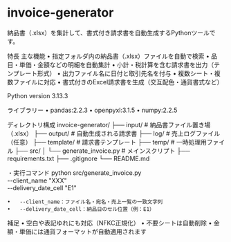 # invoice-generator
納品書（.xlsx）を集計して、書式付き請求書を自動生成するPythonツールです。

特長
	主な機能
	•	指定フォルダ内の納品書（.xlsx）ファイルを自動で検索
	•	品目・単価・金額などの明細を自動集計
	•	小計・税計算を含む請求書を出力（テンプレート形式）
	•	出力ファイル名に日付と取引先名を付与
	•	複数シート・複数ファイルに対応
	•	書式付きのExcel請求書を生成（交互配色・通貨書式など）

Python version
	3.13.3

ライブラリー
	•	pandas:2.2.3
	•	openpyxl:3.1.5
    •	numpy:2.2.5

ディレクトリ構成
invoice-generator/
├── input/             # 納品書ファイル置き場（.xlsx）
├── output/            # 自動生成される請求書
├── log/               # 売上ログファイル（任意）
├── template/          # 請求書テンプレート
├── temp/              # 一時処理用ファイル
├── src/
│   └── generate_invoice.py  # メインスクリプト
├── requirements.txt
├── .gitignore
└── README.md

・実行コマンド
python src/generate_invoice.py \
  --client_name "XXX" \
  --delivery_date_cell "E1"

  	•	--client_name：ファイル名・宛名・売上一覧の一致文字列
	•	--delivery_date_cell：納品日のセル位置（例：E1）

補足
	•	空白や表記ゆれにも対応（NFKC正規化）
	•	不要シートは自動削除
	•	金額・単価には通貨フォーマットが自動適用されます
